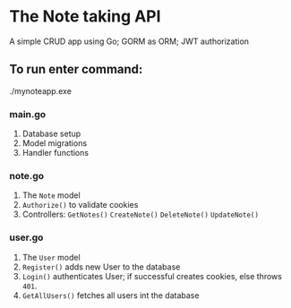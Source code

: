 # The Note taking API
A simple CRUD app using Go; GORM as ORM; JWT authorization 

## To run enter command:
./mynoteapp.exe

### main.go
1. Database setup 
2. Model migrations
3. Handler functions

### note.go
1. The `Note` model
2. `Authorize()` to validate cookies
3. Controllers: `GetNotes()` `CreateNote()` `DeleteNote()` `UpdateNote()`

### user.go
1. The `User` model
2. `Register()` adds new User to the database
3. `Login()` authenticates User; if successful creates cookies, else throws `401`.
4. `GetAllUsers()` fetches all users int the database

